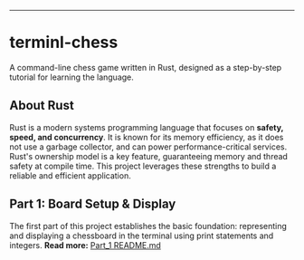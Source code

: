 ***

# terminl-chess

A command-line chess game written in Rust, designed as a step-by-step tutorial for learning the language.

## About Rust

Rust is a modern systems programming language that focuses on **safety, speed, and concurrency**. It is known for its memory efficiency, as it does not use a garbage collector, and can power performance-critical services. Rust's ownership model is a key feature, guaranteeing memory and thread safety at compile time. This project leverages these strengths to build a reliable and efficient application.

## Part 1: Board Setup \& Display

The first part of this project establishes the basic foundation: representing and displaying a chessboard in the terminal using print statements and integers.
**Read more:** [Part_1 README.md](./part_1/README.md)

